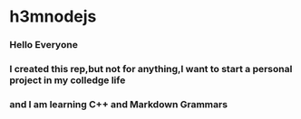 # h3mnodejs
### Hello Everyone
### I created this rep,but not for anything,I want to start a personal project in my colledge life 
### and I am learning C++ and Markdown Grammars
